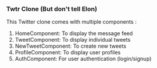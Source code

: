 <h3>Twtr Clone (But don't tell Elon)</h3>

This Twitter clone comes with multiple components : 
<ol>
<li>HomeComponent: To display the message feed</li>
<li>TweetComponent: To display individual tweets</li>
<li>NewTweetComponent: To create new tweets</li>
<li>ProfileComponent: To display user profiles</li>
<li>AuthComponent: For user authentication (login/signup)</li>
</ol>
